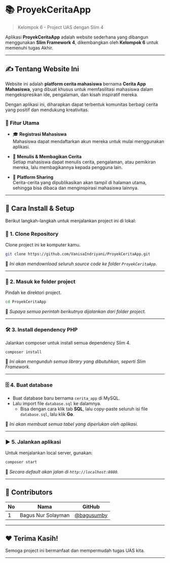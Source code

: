 # 📚 ProyekCeritaApp
> Kelompok 6 - Project UAS dengan Slim 4


Aplikasi **ProyekCeritaApp** adalah website sederhana yang dibangun menggunakan **Slim Framework 4**, dikembangkan oleh **Kelompok 6** untuk memenuhi tugas Akhir.

---

## ✍️ Tentang Website Ini

Website ini adalah **platform cerita mahasiswa** bernama **Cerita App Mahasiswa**, yang dibuat khusus untuk memfasilitasi mahasiswa dalam mengekspresikan ide, pengalaman, dan kisah inspiratif mereka.  

Dengan aplikasi ini, diharapkan dapat terbentuk komunitas berbagi cerita yang positif dan mendukung kreativitas.

### 🚀 Fitur Utama
- 🎓 **Registrasi Mahasiswa**  
  Mahasiswa dapat mendaftarkan akun mereka untuk mulai menggunakan aplikasi.
  
- 📝 **Menulis & Membagikan Cerita**  
  Setiap mahasiswa dapat menulis cerita, pengalaman, atau pemikiran mereka, lalu membagikannya kepada pengguna lain.
  
- 💬 **Platform Sharing**  
  Cerita-cerita yang dipublikasikan akan tampil di halaman utama, sehingga bisa dibaca dan menginspirasi mahasiswa lainnya.

---

## 🚀 Cara Install & Setup

Berikut langkah-langkah untuk menjalankan project ini di lokal:

### 🧩 1. Clone Repository
Clone project ini ke komputer kamu.
```bash
git clone https://github.com/VanisaIndriyani/ProyekCeritaApp.git
```
📌 *Ini akan mendownload seluruh source code ke folder `ProyekCeritaApp`.*

---

### 📂 2. Masuk ke folder project
Pindah ke direktori project.
```bash
cd ProyekCeritaApp
```
📌 *Supaya semua perintah berikutnya dijalankan dari folder project.*

---

### 🛠 3. Install dependency PHP
Jalankan composer untuk install semua dependency Slim 4.
```bash
composer install
```
📌 *Ini akan mengunduh semua library yang dibutuhkan, seperti Slim Framework.*

---

### 🗄 4. Buat database
- Buat database baru bernama `cerita_app` di MySQL.
- Lalu import file `database.sql` ke dalamnya.
  - Bisa dengan cara klik tab **SQL**, lalu copy-paste seluruh isi file `database.sql`, lalu klik **Go**.

📌 *Ini akan membuat semua tabel yang diperlukan oleh aplikasi.*

---

### ▶️ 5. Jalankan aplikasi
Untuk menjalankan local server, gunakan:
```bash
composer start
```
📌 *Secara default akan jalan di `http://localhost:8080`.*

---

## 👥 Contributors

| No | Nama | GitHub |
|----|------|--------|
| 1 | Bagus Nur Solayman | [@bagusumby](https://github.com/bagusumby) |

---

## ❤️ Terima Kasih!
Semoga project ini bermanfaat dan mempermudah tugas UAS kita.

---

